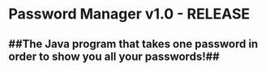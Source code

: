 # Password Manager v1.0 - RELEASE 
##The Java program that takes one password in order to show you all your passwords!##
-----------------------------------
